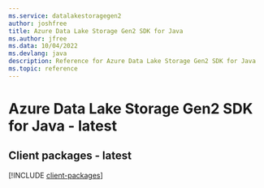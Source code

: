 ```yaml
---
ms.service: datalakestoragegen2
author: joshfree
title: Azure Data Lake Storage Gen2 SDK for Java
ms.author: jfree
ms.data: 10/04/2022
ms.devlang: java
description: Reference for Azure Data Lake Storage Gen2 SDK for Java
ms.topic: reference
---
```

# Azure Data Lake Storage Gen2 SDK for Java - latest

## Client packages - latest
[!INCLUDE [client-packages](data-lake-storage-gen2-client-index.md)]